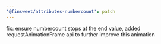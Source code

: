 ```yaml
---
'@finsweet/attributes-numbercount': patch
---
```


fix: ensure numbercount stops at the end value, added requestAnimationFrame api to further improve this animation
